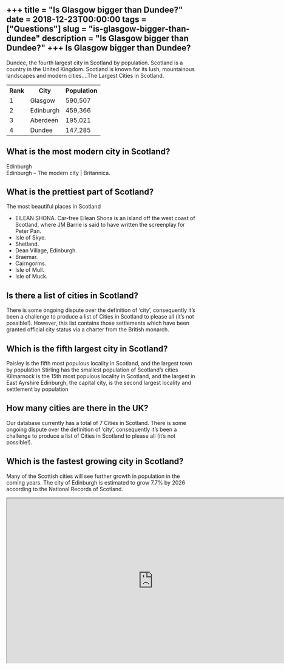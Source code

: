 +++
title = "Is Glasgow bigger than Dundee?"
date = 2018-12-23T00:00:00
tags = ["Questions"]
slug = "is-glasgow-bigger-than-dundee"
description = "Is Glasgow bigger than Dundee?"
+++
Is Glasgow bigger than Dundee?
------------------------------

Dundee, the fourth largest city in Scotland by population. Scotland is a country in the United Kingdom. Scotland is known for its lush, mountainous landscapes and modern cities….The Largest Cities in Scotland.

<table><tr><th>Rank</th><th>﻿City</th><th>Population</th></tr><tr><td>1</td><td>Glasgow</td><td>590,507</td></tr><tr><td>2</td><td>Edinburgh</td><td>459,366</td></tr><tr><td>3</td><td>Aberdeen</td><td>195,021</td></tr><tr><td>4</td><td>Dundee</td><td>147,285</td></tr></table>

What is the most modern city in Scotland?
-----------------------------------------

Edinburgh  
Edinburgh – The modern city | Britannica.

What is the prettiest part of Scotland?
---------------------------------------

The most beautiful places in Scotland

- EILEAN SHONA. Car-free Eilean Shona is an island off the west coast of Scotland, where JM Barrie is said to have written the screenplay for Peter Pan.
- Isle of Skye.
- Shetland.
- Dean Village, Edinburgh.
- Braemar.
- Cairngorms.
- Isle of Mull.
- Isle of Muck.

Is there a list of cities in Scotland?
--------------------------------------

There is some ongoing dispute over the definition of ‘city’, consequently it’s been a challenge to produce a list of Cities in Scotland to please all (it’s not possible!). However, this list contains those settlements which have been granted official city status via a charter from the British monarch.

Which is the fifth largest city in Scotland?
--------------------------------------------

 Paisley is the fifth most populous locality in Scotland, and the largest town by population Stirling has the smallest population of Scotland’s cities Kilmarnock is the 15th most populous locality in Scotland, and the largest in East Ayrshire Edinburgh, the capital city, is the second largest locality and settlement by population

How many cities are there in the UK?
------------------------------------

Our database currently has a total of 7 Cities in Scotland. There is some ongoing dispute over the definition of ‘city’, consequently it’s been a challenge to produce a list of Cities in Scotland to please all (it’s not possible!).

Which is the fastest growing city in Scotland?
----------------------------------------------

Many of the Scottish cities will see further growth in population in the coming years. The city of Edinburgh is estimated to grow 7.7% by 2026 according to the National Records of Scotland.

<iframe allow="accelerometer; autoplay; clipboard-write; encrypted-media; gyroscope; picture-in-picture" allowfullscreen="" class="__youtube_prefs__  epyt-is-override  no-lazyload" data-no-lazy="1" data-origheight="433" data-origwidth="770" data-skipgform_ajax_framebjll="" height="433" id="_ytid_78301" loading="lazy" src="https://www.youtube.com/embed/1REsJbwGU6k?enablejsapi=1&autoplay=0&cc_load_policy=0&cc_lang_pref=&iv_load_policy=1&loop=0&modestbranding=0&rel=1&fs=1&playsinline=0&autohide=2&theme=dark&color=red&controls=1&" title="YouTube player" width="770"></iframe>